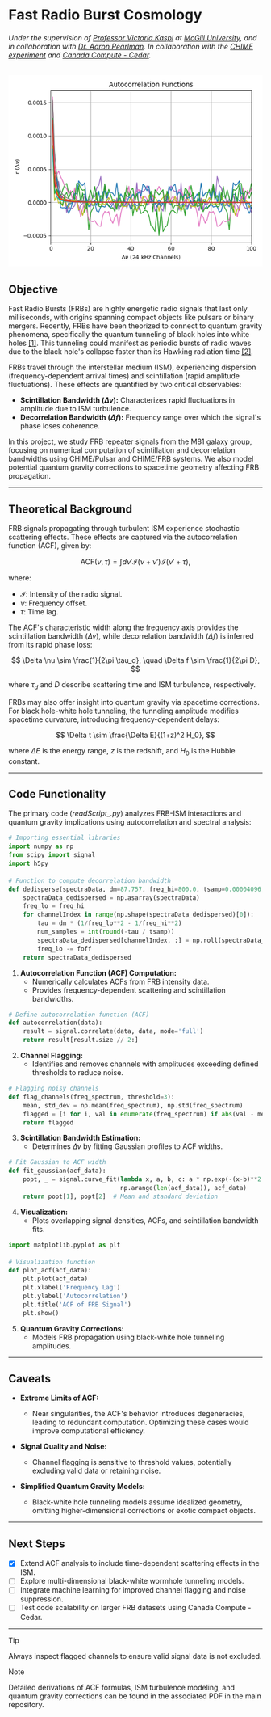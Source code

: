 # Fast Radio Burst Cosmology
###### Under the supervision of [Professor Victoria Kaspi](https://www.physics.mcgill.ca/~vkaspi/) at [McGill University](https://www.mcgill.ca/), and in collaboration with [Dr. Aaron Pearlman](https://sites.astro.caltech.edu/~apearlman/). In collaboration with the [CHIME experiment](https://chime-experiment.ca/en) and [Canada Compute - Cedar](https://docs.alliancecan.ca/wiki/Cedar).

![Autocorrelation Function Fit](https://github.com/IsolatedSingularity/FRB-Analysis/blob/main/Plots/ACF_Sum%3B%20Fit.png?raw=true)

## Objective

Fast Radio Bursts (FRBs) are highly energetic radio signals that last only milliseconds, with origins spanning compact objects like pulsars or binary mergers. Recently, FRBs have been theorized to connect to quantum gravity phenomena, specifically the quantum tunneling of black holes into white holes [[1]](https://inspirehep.net/literature/1403709). This tunneling could manifest as periodic bursts of radio waves due to the black hole's collapse faster than its Hawking radiation time [[2]](https://www.researchgate.net/publication/265730144_Fast_Radio_Bursts_and_White_Hole_Signals).

FRBs travel through the interstellar medium (ISM), experiencing dispersion (frequency-dependent arrival times) and scintillation (rapid amplitude fluctuations). These effects are quantified by two critical observables:

- **Scintillation Bandwidth ($\Delta \nu$):** Characterizes rapid fluctuations in amplitude due to ISM turbulence.
- **Decorrelation Bandwidth ($\Delta f$):** Frequency range over which the signal's phase loses coherence.

In this project, we study FRB repeater signals from the M81 galaxy group, focusing on numerical computation of scintillation and decorrelation bandwidths using CHIME/Pulsar and CHIME/FRB systems. We also model potential quantum gravity corrections to spacetime geometry affecting FRB propagation.

---

## Theoretical Background

FRB signals propagating through turbulent ISM experience stochastic scattering effects. These effects are captured via the autocorrelation function (ACF), given by:

$$
\text{ACF}(\nu, \tau) = \int d\nu' \mathcal{I}(\nu + \nu') \mathcal{I}(\nu' + \tau),
$$

where:

- $\mathcal{I}$: Intensity of the radio signal.
- $\nu$: Frequency offset.
- $\tau$: Time lag.

The ACF's characteristic width along the frequency axis provides the scintillation bandwidth ($\Delta \nu$), while decorrelation bandwidth ($\Delta f$) is inferred from its rapid phase loss:

$$
\Delta \nu \sim \frac{1}{2\pi \tau_d}, \quad \Delta f \sim \frac{1}{2\pi D},
$$

where $\tau_d$ and $D$ describe scattering time and ISM turbulence, respectively.

FRBs may also offer insight into quantum gravity via spacetime corrections. For black hole-white hole tunneling, the tunneling amplitude modifies spacetime curvature, introducing frequency-dependent delays:

$$
\Delta t \sim \frac{\Delta E}{(1+z)^2 H_0},
$$

where $\Delta E$ is the energy range, $z$ is the redshift, and $H_0$ is the Hubble constant.

---

## Code Functionality

The primary code (*readScript_.py*) analyzes FRB-ISM interactions and quantum gravity implications using autocorrelation and spectral analysis:

```python
# Importing essential libraries
import numpy as np
from scipy import signal
import h5py

# Function to compute decorrelation bandwidth
def dedisperse(spectraData, dm=87.757, freq_hi=800.0, tsamp=0.00004096, foff=0.390625):
    spectraData_dedispersed = np.asarray(spectraData)
    freq_lo = freq_hi
    for channelIndex in range(np.shape(spectraData_dedispersed)[0]):
        tau = dm * (1/freq_lo**2 - 1/freq_hi**2)
        num_samples = int(round(-tau / tsamp))
        spectraData_dedispersed[channelIndex, :] = np.roll(spectraData_dedispersed[channelIndex, :], num_samples, axis=0)
        freq_lo -= foff
    return spectraData_dedispersed
```

1. **Autocorrelation Function (ACF) Computation:**
   - Numerically calculates ACFs from FRB intensity data.
   - Provides frequency-dependent scattering and scintillation bandwidths.

```python
# Define autocorrelation function (ACF)
def autocorrelation(data):
    result = signal.correlate(data, data, mode='full')
    return result[result.size // 2:]
```

2. **Channel Flagging:**
   - Identifies and removes channels with amplitudes exceeding defined thresholds to reduce noise.

```python
# Flagging noisy channels
def flag_channels(freq_spectrum, threshold=3):
    mean, std_dev = np.mean(freq_spectrum), np.std(freq_spectrum)
    flagged = [i for i, val in enumerate(freq_spectrum) if abs(val - mean) > threshold * std_dev]
    return flagged
```

3. **Scintillation Bandwidth Estimation:**
   - Determines $\Delta \nu$ by fitting Gaussian profiles to ACF widths.

```python
# Fit Gaussian to ACF width
def fit_gaussian(acf_data):
    popt, _ = signal.curve_fit(lambda x, a, b, c: a * np.exp(-(x-b)**2 / (2*c**2)),
                               np.arange(len(acf_data)), acf_data)
    return popt[1], popt[2]  # Mean and standard deviation
```

4. **Visualization:**
   - Plots overlapping signal densities, ACFs, and scintillation bandwidth fits.

```python
import matplotlib.pyplot as plt

# Visualization function
def plot_acf(acf_data):
    plt.plot(acf_data)
    plt.xlabel('Frequency Lag')
    plt.ylabel('Autocorrelation')
    plt.title('ACF of FRB Signal')
    plt.show()
```

5. **Quantum Gravity Corrections:**
   - Models FRB propagation using black-white hole tunneling amplitudes.

---

## Caveats

- **Extreme Limits of ACF:**
  - Near singularities, the ACF's behavior introduces degeneracies, leading to redundant computation. Optimizing these cases would improve computational efficiency.

- **Signal Quality and Noise:**
  - Channel flagging is sensitive to threshold values, potentially excluding valid data or retaining noise.

- **Simplified Quantum Gravity Models:**
  - Black-white hole tunneling models assume idealized geometry, omitting higher-dimensional corrections or exotic compact objects.

---

## Next Steps

- [x] Extend ACF analysis to include time-dependent scattering effects in the ISM.
- [ ] Explore multi-dimensional black-white wormhole tunneling models.
- [ ] Integrate machine learning for improved channel flagging and noise suppression.
- [ ] Test code scalability on larger FRB datasets using Canada Compute - Cedar.

---

> [!TIP]
> Always inspect flagged channels to ensure valid signal data is not excluded.

> [!NOTE]
> Detailed derivations of ACF formulas, ISM turbulence modeling, and quantum gravity corrections can be found in the associated PDF in the main repository.
